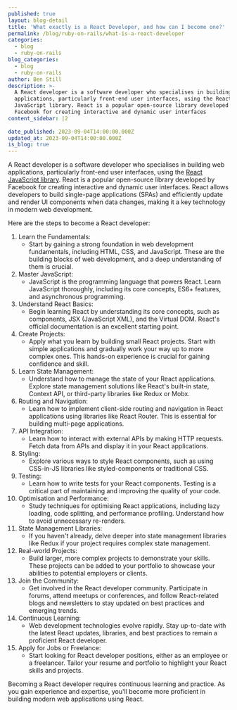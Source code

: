 ```yaml
---
published: true
layout: blog-detail
title: 'What exactly is a React Developer, and how can I become one?'
permalink: /blog/ruby-on-rails/what-is-a-react-developer
categories:
  - blog
  - ruby-on-rails
blog_categories:
  - blog
  - ruby-on-rails
author: Ben Still
description: >-
  A React developer is a software developer who specialises in building web
  applications, particularly front-end user interfaces, using the React
  JavaScript library. React is a popular open-source library developed by
  Facebook for creating interactive and dynamic user interfaces
content_sidebar: |2
   
date_published: 2023-09-04T14:00:00.000Z
updated_at: 2023-09-04T14:00:00.000Z
is_blog: true
---
```


A React developer is a software developer who specialises in building web applications, particularly front-end user interfaces, using the [React JavaScript library](/technology/reactJS/ "React"). React is a popular open-source library developed by Facebook for creating interactive and dynamic user interfaces. React allows developers to build single-page applications (SPAs) and efficiently update and render UI components when data changes, making it a key technology in modern web development.

Here are the steps to become a React developer:

1. Learn the Fundamentals:
   * Start by gaining a strong foundation in web development fundamentals, including HTML, CSS, and JavaScript. These are the building blocks of web development, and a deep understanding of them is crucial.
2. Master JavaScript:
   * JavaScript is the programming language that powers React. Learn JavaScript thoroughly, including its core concepts, ES6+ features, and asynchronous programming.
3. Understand React Basics:
   * Begin learning React by understanding its core concepts, such as components, JSX (JavaScript XML), and the Virtual DOM. React's official documentation is an excellent starting point.
4. Create Projects:
   * Apply what you learn by building small React projects. Start with simple applications and gradually work your way up to more complex ones. This hands-on experience is crucial for gaining confidence and skill.
5. Learn State Management:
   * Understand how to manage the state of your React applications. Explore state management solutions like React's built-in state, Context API, or third-party libraries like Redux or Mobx.
6. Routing and Navigation:
   * Learn how to implement client-side routing and navigation in React applications using libraries like React Router. This is essential for building multi-page applications.
7. API Integration:
   * Learn how to interact with external APIs by making HTTP requests. Fetch data from APIs and display it in your React applications.
8. Styling:
   * Explore various ways to style React components, such as using CSS-in-JS libraries like styled-components or traditional CSS.
9. Testing:
   * Learn how to write tests for your React components. Testing is a critical part of maintaining and improving the quality of your code.
10. Optimisation and Performance:
    * Study techniques for optimising React applications, including lazy loading, code splitting, and performance profiling. Understand how to avoid unnecessary re-renders.
11. State Management Libraries:
    * If you haven't already, delve deeper into state management libraries like Redux if your project requires complex state management.
12. Real-world Projects:
    * Build larger, more complex projects to demonstrate your skills. These projects can be added to your portfolio to showcase your abilities to potential employers or clients.
13. Join the Community:
    * Get involved in the React developer community. Participate in forums, attend meetups or conferences, and follow React-related blogs and newsletters to stay updated on best practices and emerging trends.
14. Continuous Learning:
    * Web development technologies evolve rapidly. Stay up-to-date with the latest React updates, libraries, and best practices to remain a proficient React developer.
15. Apply for Jobs or Freelance:
    * Start looking for React developer positions, either as an employee or a freelancer. Tailor your resume and portfolio to highlight your React skills and projects.

Becoming a React developer requires continuous learning and practice. As you gain experience and expertise, you'll become more proficient in building modern web applications using React.
